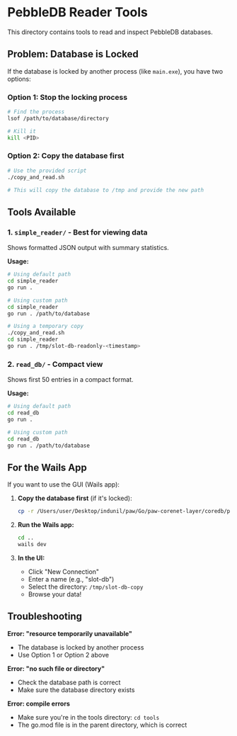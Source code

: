 # PebbleDB Reader Tools

This directory contains tools to read and inspect PebbleDB databases.

## Problem: Database is Locked

If the database is locked by another process (like `main.exe`), you have two options:

### Option 1: Stop the locking process
```bash
# Find the process
lsof /path/to/database/directory

# Kill it
kill <PID>
```

### Option 2: Copy the database first
```bash
# Use the provided script
./copy_and_read.sh

# This will copy the database to /tmp and provide the new path
```

## Tools Available

### 1. `simple_reader/` - Best for viewing data
Shows formatted JSON output with summary statistics.

**Usage:**
```bash
# Using default path
cd simple_reader
go run .

# Using custom path
cd simple_reader
go run . /path/to/database

# Using a temporary copy
./copy_and_read.sh
cd simple_reader
go run . /tmp/slot-db-readonly-<timestamp>
```

### 2. `read_db/` - Compact view
Shows first 50 entries in a compact format.

**Usage:**
```bash
# Using default path
cd read_db
go run .

# Using custom path
cd read_db
go run . /path/to/database
```

## For the Wails App

If you want to use the GUI (Wails app):

1. **Copy the database first** (if it's locked):
   ```bash
   cp -r /Users/user/Desktop/indunil/paw/Go/paw-corenet-layer/coredb/pebbledb/slot-db /tmp/slot-db-copy
   ```

2. **Run the Wails app:**
   ```bash
   cd ..
   wails dev
   ```

3. **In the UI:**
   - Click "New Connection"
   - Enter a name (e.g., "slot-db")
   - Select the directory: `/tmp/slot-db-copy`
   - Browse your data!

## Troubleshooting

**Error: "resource temporarily unavailable"**
- The database is locked by another process
- Use Option 1 or Option 2 above

**Error: "no such file or directory"**
- Check the database path is correct
- Make sure the database directory exists

**Error: compile errors**
- Make sure you're in the tools directory: `cd tools`
- The go.mod file is in the parent directory, which is correct
